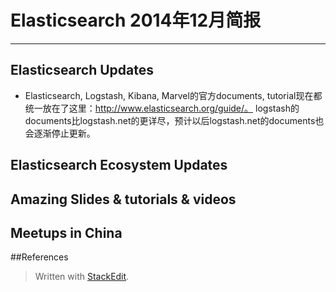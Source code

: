 # Elasticsearch 2014年12月简报

---

## Elasticsearch Updates
*   Elasticsearch, Logstash, Kibana, Marvel的官方documents, tutorial现在都统一放在了这里：http://www.elasticsearch.org/guide/。
logstash的documents比logstash.net的更详尽，预计以后logstash.net的documents也会逐渐停止更新。

## Elasticsearch Ecosystem Updates


## Amazing Slides & tutorials & videos


## Meetups in China


##References


> Written with [StackEdit](https://stackedit.io/).